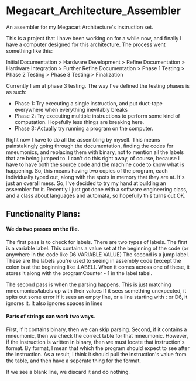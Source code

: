 # Megacart_Architecture_Assembler
An assembler for my Megacart Architecture's instruction set.

This is a project that I have been working on for a while now, and finally I have a computer designed for this architecture. The process went something like this:

Initial Documentation > Hardware Development > Refine Documentation > Hardware Integration > Further Refine Documentation > Phase 1 Testing > Phase 2 Testing > Phase 3 Testing > Finalization

Currently I am at phase 3 testing. The way I've defined the testing phases is as such:
* Phase 1: Try executing a single instruction, and put duct-tape everywhere when everything inevitably breaks
* Phase 2: Try executing multiple instructions to perform some kind of computation. Hopefully less things are breaking here.
* Phase 3: Actually try running a program on the computer.

Right now I have to do all the assembling by myself. This means painstakingly going through the documentation, finding the codes for mneumonics, and replacing them with binary, not to mention all the labels that are being jumped to. I can't do this right away, of course, because I have to have both the source code and the machine code to know what is happening. So, this means having two copies of the program, each individually typed out, along with the spots in memory that they are at. It's just an overall mess.
So, I've decided to try my hand at building an assembler for it. Recently I just got done with a software engineering class, and a class about languages and automata, so hopefully this turns out OK.

## Functionality Plans:
#### We do two passes on the file.

The first pass is to check for labels.
There are two types of labels.
The first is a variable label. This contains a value set at the beginning of the code (or anywhere in the code like D6 VARIABLE VALUE)
The second is a jump label. These are the labels you're used to seeing in assembly code (except the colon is at the beginning like :LABEL).
When it comes across one of these, it stores it along with the programCounter - 1 in the label tabel.

The second pass is when the parsing happens. This is just matching mneumonics/labels up with their values
If it sees something unexpected, it spits out some error
If it sees an empty line, or a line starting with : or D6, it ignores it.
It also ignores spaces in lines

#### Parts of strings can work two ways.

First, if it contains binary, then we can skip parsing.
Second, if it contains a mneumonic, then we check the correct table for that mneumonic.
However, if the instruction is written in binary, then we must locate that instruction's format.
By format, I mean that which the program should expect to see after the instruction.
As a result, I think it should pull the instruction's value from the table, and then have a seperate thing for the format.

If we see a blank line, we discard it and do nothing.
